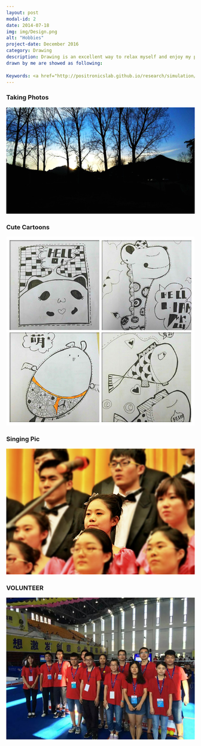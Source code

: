 ```yaml
---
layout: post
modal-id: 2
date: 2014-07-18
img: img/Design.png
alt: "Hobbies"
project-date: December 2016
category: Drawing
description: Drawing is an excellent way to relax myself and enjoy my personal life! Some pictures
drawn by me are showed as following:

Keywords: <a href="http://positronicslab.github.io/research/simulation/">Jimi</a>, <a href="http://positronicslab.github.io/research/locomotion/">Illustor</a>
---
```


### Taking Photos
![taking-photo](img/Sunset-campus.jpg)

### Cute Cartoons
![cartoons](img/Pop.jpg)

### Singing Pic
![Singing](img/sing.jpg)

### VOLUNTEER
![volunteer](img/volunteer.jpg)
